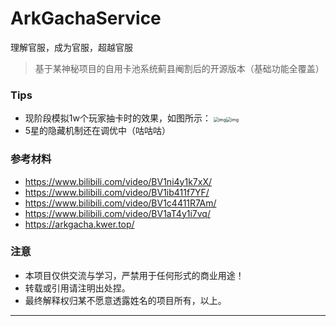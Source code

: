 # ArkGachaService
理解官服，成为官服，超越官服
> 基于某神秘项目的自用卡池系统蓟县阉割后的开源版本（基础功能全覆盖）

### Tips
  - 现阶段模拟1w个玩家抽卡时的效果，如图所示：
<img src="https://cdn.discordapp.com/attachments/1130845366158377063/1228250552849137735/image.png?ex=662b5c77&is=6618e777&hm=78668b794413291929894974e139ead38cc53fbc9a7cece21d7751225fb3bf31&" alt="img" style="zoom:50%;" /><img src="https://cdn.discordapp.com/attachments/1130845366158377063/1228254459298189373/image.png?ex=662b601a&is=6618eb1a&hm=ddaae0bab9176750ecd39349c78d25e97119c45db30672623615be0174ae6857&" alt="img" style="zoom:50%;" />
  - 5星的隐藏机制还在调优中（咕咕咕）

### 参考材料
  - https://www.bilibili.com/video/BV1ni4y1k7xX/
  - https://www.bilibili.com/video/BV1ib411f7YF/
  - https://www.bilibili.com/video/BV1c4411R7Am/
  - https://www.bilibili.com/video/BV1aT4y1i7vq/
  - https://arkgacha.kwer.top/

### 注意
  - 本项目仅供交流与学习，严禁用于任何形式的商业用途！
  - 转载或引用请注明出处捏。
  - 最终解释权归某不愿意透露姓名的项目所有，以上。

---
